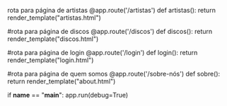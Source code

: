 rota para página de artistas
@app.route('/artistas')
def artistas():
    return render_template("artistas.html")

#rota para página de discos
@app.route('/discos')
def discos():
    return render_template("discos.html")

#rota para página de login
@app.route('/login')
def login():
    return render_template("login.html")

#rota para página de quem somos
@app.route('/sobre-nós')
def sobre():
    return render_template("about.html")

if __name__ == "__main__":
    app.run(debug=True)
